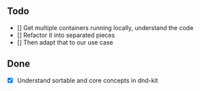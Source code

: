 ## Todo
- [] Get multiple containers running locally, understand the code
- [] Refactor it into separated pieces 
- [] Then adapt that to our use case

## Done 
- [X] Understand sortable and core concepts in dnd-kit

